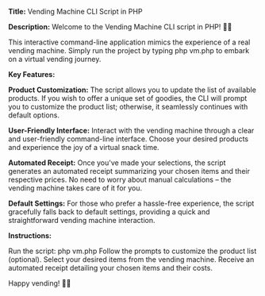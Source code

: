 **Title:** Vending Machine CLI Script in PHP

**Description:**
Welcome to the Vending Machine CLI script in PHP! 🍬🤖

This interactive command-line application mimics the experience of a real vending machine. Simply run the project by typing php vm.php to embark on a virtual vending journey.

**Key Features:**

**Product Customization:** The script allows you to update the list of available products. If you wish to offer a unique set of goodies, the CLI will prompt you to customize the product list; otherwise, it seamlessly continues with default options.

**User-Friendly Interface:** Interact with the vending machine through a clear and user-friendly command-line interface. Choose your desired products and experience the joy of a virtual snack time.

**Automated Receipt:** Once you've made your selections, the script generates an automated receipt summarizing your chosen items and their respective prices. No need to worry about manual calculations – the vending machine takes care of it for you.

**Default Settings:** For those who prefer a hassle-free experience, the script gracefully falls back to default settings, providing a quick and straightforward vending machine interaction.

**Instructions:**

Run the script: php vm.php
Follow the prompts to customize the product list (optional).
Select your desired items from the vending machine.
Receive an automated receipt detailing your chosen items and their costs.

Happy vending! 🍫🥤

